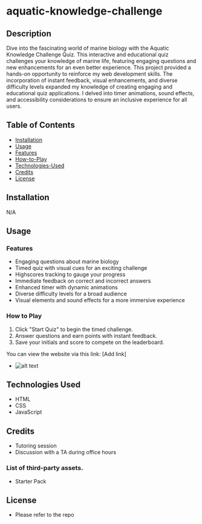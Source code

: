 # aquatic-knowledge-challenge

## Description

Dive into the fascinating world of marine biology with the Aquatic Knowledge Challenge Quiz. This interactive and educational quiz challenges your knowledge of marine life, featuring engaging questions and new enhancements for an even better experience. This project provided a hands-on opportunity to reinforce my web development skills. The incorporation of instant feedback, visual enhancements, and diverse difficulty levels expanded my knowledge of creating engaging and educational quiz applications. I delved into timer animations, sound effects, and accessibility considerations to ensure an inclusive experience for all users.

## Table of Contents

-   [Installation](#installation)
-   [Usage](#usage)
-   [Features](#features)
-   [How-to-Play](#how-to-play)
-   [Technologies-Used](#technologies-used)
-   [Credits](#credits)
-   [License](#license)

## Installation

N/A

## Usage

### Features

-   Engaging questions about marine biology
-   Timed quiz with visual cues for an exciting challenge
-   Highscores tracking to gauge your progress
-   Immediate feedback on correct and incorrect answers
-   Enhanced timer with dynamic animations
-   Diverse difficulty levels for a broad audience
-   Visual elements and sound effects for a more immersive experience

### How to Play

1. Click "Start Quiz" to begin the timed challenge.
2. Answer questions and earn points with instant feedback.
3. Save your initials and score to compete on the leaderboard.

You can view the website via this link: [Add link]

-   ![alt text](assets/images/example.png)

## Technologies Used

-   HTML
-   CSS
-   JavaScript

## Credits

-   Tutoring session
-   Discussion with a TA during office hours

### List of third-party assets.

-   Starter Pack

## License

-   Please refer to the repo
